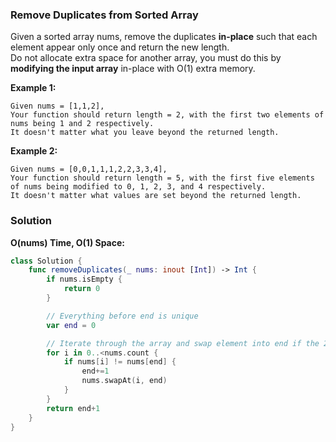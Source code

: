 
### Remove Duplicates from Sorted Array

Given a sorted array nums, remove the duplicates __in-place__ such that each element appear only once and return the new length.</br>
Do not allocate extra space for another array, you must do this by __modifying the input array__ in-place with O(1) extra memory.

__Example 1:__
```
Given nums = [1,1,2],
Your function should return length = 2, with the first two elements of nums being 1 and 2 respectively.
It doesn't matter what you leave beyond the returned length.
```
__Example 2:__
```
Given nums = [0,0,1,1,1,2,2,3,3,4],
Your function should return length = 5, with the first five elements of nums being modified to 0, 1, 2, 3, and 4 respectively.
It doesn't matter what values are set beyond the returned length.
```

### Solution
__O(nums) Time, O(1) Space:__
```Swift
class Solution {
    func removeDuplicates(_ nums: inout [Int]) -> Int {
        if nums.isEmpty {
            return 0
        }

        // Everything before end is unique
        var end = 0

        // Iterate through the array and swap element into end if the 2 values are different
        for i in 0..<nums.count {
            if nums[i] != nums[end] {
                end+=1
                nums.swapAt(i, end)
            }
        }
        return end+1
    }
}
```